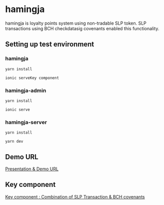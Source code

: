 # hamingja
hamingja is loyalty points system using non-tradable SLP token. SLP transactions using BCH checkdatasig covenants enabled this functionality.

## Setting up test environment


### hamingja
```
yarn install
```
```
ionic serveKey component
```
### hamingja-admin
```
yarn install
```
```
ionic serve
```
### hamingja-server
```
yarn install
```
```
yarn dev
```

## Demo URL
[Presentation & Demo URL](https://slpvh.github.io/hamingja/ "")

## Key component
[Key component : Combination of SLP Transaction & BCH covenants](https://github.com/SLPVH/hamingja/blob/master/hamingja-server/spedn/covenants.spedn "")

